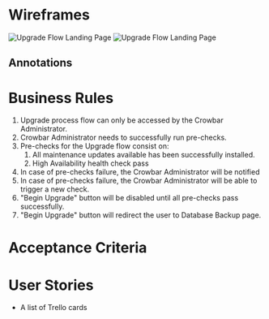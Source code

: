 # Wireframes
![Upgrade Flow Landing Page](wiki/upgrade_01_landing01.jpg)
![Upgrade Flow Landing Page](wiki/upgrade_02_landing02.jpg)

## Annotations

# Business Rules
1. Upgrade process flow can only be accessed by the Crowbar Administrator.
2. Crowbar Administrator needs to successfully run pre-checks.
3. Pre-checks for the Upgrade flow consist on:
    1. All maintenance updates available has been successfully installed.
    2. High Availability health check pass
4. In case of pre-checks failure, the Crowbar Administrator will be notified
5. In case of pre-checks failure, the Crowbar Administrator will be able to trigger a new check.
6. "Begin Upgrade" button will be disabled until all pre-checks pass successfully.
7. "Begin Upgrade" button will redirect the user to Database Backup page.

# Acceptance Criteria

# User Stories
- A list of Trello cards